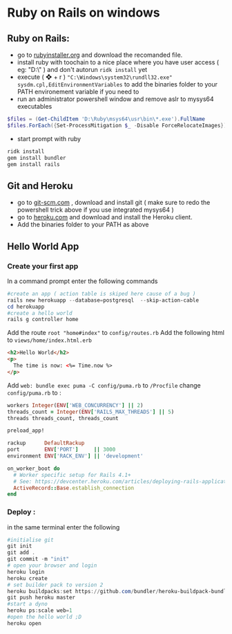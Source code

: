 # Ruby on Rails on windows
## Ruby on Rails:
- go to [rubyinstaller.org](https://rubyinstaller.org/downloads/) and download the recomanded file.
- install ruby with toochain to a nice place where you have user access ( eg: "D:\\" ) and don't autorun ```ridk install``` yet
-  execute ( ❖ + r ) ```"C:\Windows\system32\rundll32.exe" sysdm.cpl,EditEnvironmentVariables``` to add the binaries folder to your PATH environement variable if you need to
- run an administrator powershell window and remove aslr to mysys64 executables
```powershell
$files = (Get-ChildItem 'D:\Ruby\msys64\usr\bin\*.exe').FullName
$files.ForEach({Set-ProcessMitigation $_ -Disable ForceRelocateImages})
```
- start prompt with ruby
```powershell
ridk install
gem install bundler
gem install rails
```
## Git and Heroku
- go to [git-scm.com](https://git-scm.com/download/win) , download and install git ( make sure to redo the powershell trick above if you use integrated mysys64 )
- go to [heroku.com](https://devcenter.heroku.com/articles/heroku-cli#download-and-install) and download and install the Heroku client.
- Add the binaries folder to your PATH as above
## Hello World App
### Create your first app
In a command prompt enter the following commands
```powershell
#create an app ( action table is skiped here cause of a bug )
rails new herokuapp --database=postgresql  --skip-action-cable 
cd herokuapp
#create a hello world
rails g controller home
```
Add the route ```root "home#index"``` to ```config/routes.rb```
Add the following html to ```views/home/index.html.erb```
```html
<h2>Hello World</h2>
<p>
  The time is now: <%= Time.now %>
</p>
```
Add ```web: bundle exec puma -C config/puma.rb``` to ```/Procfile```
change ```config/puma.rb``` to :
```ruby
workers Integer(ENV['WEB_CONCURRENCY'] || 2)
threads_count = Integer(ENV['RAILS_MAX_THREADS'] || 5)
threads threads_count, threads_count

preload_app!

rackup      DefaultRackup
port        ENV['PORT']     || 3000
environment ENV['RACK_ENV'] || 'development'

on_worker_boot do
  # Worker specific setup for Rails 4.1+
  # See: https://devcenter.heroku.com/articles/deploying-rails-applications-with-the-puma-web-server#on-worker-boot
  ActiveRecord::Base.establish_connection
end
```
### Deploy :
in the same terminal enter the following
```powershell
#initialise git
git init
git add .
git commit -m "init"
# open your browser and login
heroku login
heroku create
# set builder pack to version 2
heroku buildpacks:set https://github.com/bundler/heroku-buildpack-bundler2
git push heroku master
#start a dyno
heroku ps:scale web=1
#open the hello world ;D
heroku open
```
